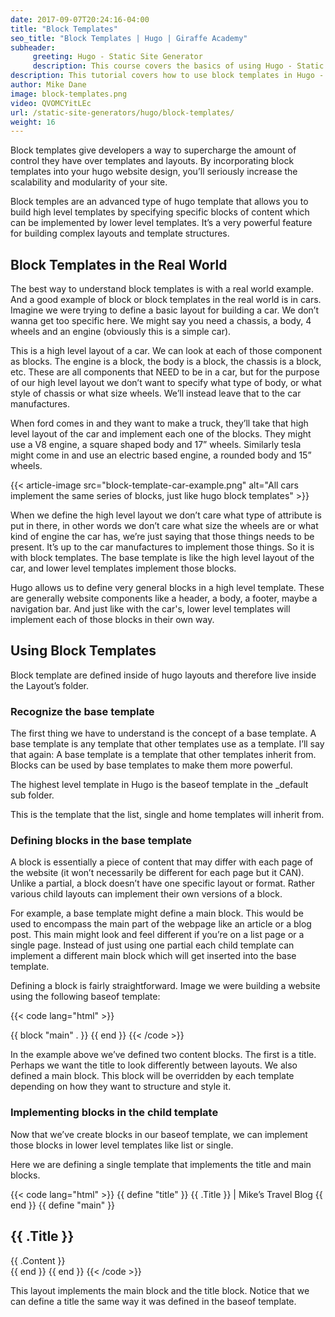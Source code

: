 ```yaml
---
date: 2017-09-07T20:24:16-04:00
title: "Block Templates"
seo_title: "Block Templates | Hugo | Giraffe Academy"
subheader:
     greeting: Hugo - Static Site Generator
     description: This course covers the basics of using Hugo - Static Site Generator. Work your way through the articles and we'll teach you everything you need to know to create a professional and scalable website or blog!
description: This tutorial covers how to use block templates in Hugo -  Static Site Generator.
author: Mike Dane
image: block-templates.png
video: QVOMCYitLEc
url: /static-site-generators/hugo/block-templates/
weight: 16
---
```


Block templates give developers a way to supercharge the amount of control they have over templates and layouts. By incorporating block templates into your hugo website design, you’ll seriously increase the scalability and modularity of your site.

Block temples are an advanced type of hugo template that allows you to build high level templates by specifying specific blocks of content which can be implemented by lower level templates. It’s a very powerful feature for building complex layouts and template structures.
## Block Templates in the Real World

The best way to understand block templates is with a real world example. And a good example of block or block templates in the real world is in cars. Imagine we were trying to define a basic layout for building a car. We don’t wanna get too specific here. We might say you need a chassis, a body, 4 wheels and an engine (obviously this is a simple car).

This is a high level layout of a car. We can look at each of those component as blocks. The engine is a block, the body is a block, the chassis is a block, etc. These are all components that NEED to be in a car, but for the purpose of our high level layout we don’t want to specify what type of body, or what style of chassis or what size  wheels. We’ll instead leave that to the car manufactures.

When ford comes in and they want to make a truck, they’ll take that high level layout of the car and implement each one of the blocks. They might use a V8 engine, a square shaped body and 17” wheels. Similarly tesla might come in and use an electric based engine, a rounded body and 15” wheels.

{{< article-image src="block-template-car-example.png" alt="All cars implement the same series of blocks, just like hugo block templates" >}}

When we define the high level layout we don’t care what type of attribute is put in there, in other words we don’t care what size the wheels are or what kind of engine the car has, we’re just saying that those things needs to be present. It’s up to the car manufactures to implement those things. So it is with block templates. The base template is like the high level layout of the car, and lower level templates implement those blocks.

Hugo allows us to define very general blocks in a high level template. These are generally website components like a header, a body, a footer, maybe a navigation bar. And just like with the car's, lower level templates will implement each of those blocks in their own way.
## Using Block Templates
Block template are defined inside of hugo layouts and therefore live inside the Layout’s folder.
### Recognize the base template
The first thing we have to understand is the concept of a base template. A base template is any template that other templates use as a template. I’ll say that again: A base template is a template that other templates inherit from. Blocks can be used by base templates to make them more powerful.

The highest level template in Hugo is the baseof template in the \_default sub folder.

This is the template that the list, single and home templates will inherit from.
### Defining blocks in the base template
A block is essentially a piece of content that may differ with each page of the website (it won’t necessarily be different for each page but it CAN). Unlike a partial, a block doesn’t have one specific layout or format. Rather various child layouts can implement their own versions of a block.

For example, a base template might define a main block. This would be used to encompass the main part of the webpage like an article or a blog post. This main might look and feel different if you’re on a list page or a single page. Instead of just using one partial each child template can implement a different main block which will get inserted into the base template.

Defining a block is fairly straightforward. Image we were building a website using the following baseof template:

{{< code lang="html" >}}
<html>
<head>
     <meta charset="UTF-8">
     <title>{{ block "title" . }}
    	  {{ end }}
</title>
</head>
<body>
{{ block "main" . }}
      <!-- The part of the page that will to differ between templates -->
 {{ end }}
</body>
</html>
{{< /code >}}

In the example above we’ve defined two content blocks. The first is a title. Perhaps we want the title to look differently between layouts. We also defined a main block. This block will be overridden by each template depending on how they want to structure and style it.
### Implementing blocks in the child template
Now that we’ve create blocks in our baseof template, we can implement those blocks in lower level templates like list or single.

Here we are defining a single template that implements the title and main blocks.

{{< code lang="html" >}}
{{ define "title" }}
  {{ .Title }} | Mike’s Travel Blog
{{ end }}
{{ define "main" }}
  <article>
  	<h1>{{ .Title }}</h1>
   	{{ .Content }}
    </article>
  {{ end }}
{{ end }}
{{< /code >}}

This layout implements the main block and the title block. Notice that we can define a title the same way it was defined in the baseof template.